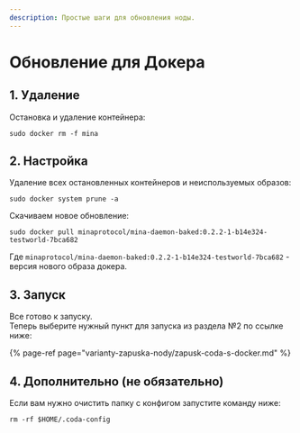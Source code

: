 ```yaml
---
description: Простые шаги для обновления ноды.
---
```


# Обновление для Докера

## 1. Удаление

Остановка и удаление контейнера:

```text
sudo docker rm -f mina
```

## 2. Настройка

Удаление всех остановленных контейнеров и неиспользуемых образов:

```text
sudo docker system prune -a
```

Скачиваем новое обновление: 

```text
sudo docker pull minaprotocol/mina-daemon-baked:0.2.2-1-b14e324-testworld-7bca682
```

Где `minaprotocol/mina-daemon-baked:0.2.2-1-b14e324-testworld-7bca682` - версия нового образа докера.

## 3. Запуск

Все готово к запуску.   
Теперь выберите нужный пункт для запуска из раздела №2 по ссылке ниже:

{% page-ref page="varianty-zapuska-nody/zapusk-coda-s-docker.md" %}

## 4. Дополнительно \(не обязательно\)

Если вам нужно очистить папку с конфигом запустите команду ниже:

```text
rm -rf $HOME/.coda-config
```

